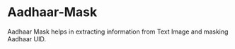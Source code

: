 # Aadhaar-Mask
Aadhaar Mask helps in extracting information from Text Image and masking Aadhaar UID.
